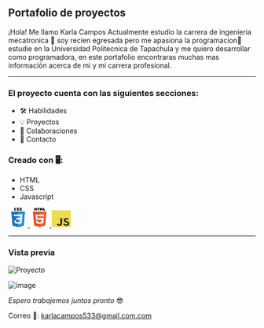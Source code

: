 ## Portafolio de proyectos
¡Hola! Me llamo Karla Campos Actualmente estudio la carrera de ingenieria mecatronica 🤖 
soy recien egresada pero me apasiona la programacion🤝
estudie en la Universidad Politecnica de Tapachula y me 
quiero desarrollar como programadora, en este portafolio
encontraras muchas mas información acerca de mi y mi carrera
profesional.
_________________
### El proyecto cuenta con las siguientes secciones:

- 🛠️ Habilidades 
- 💡 Proyectos 
- 👤 Colaboraciones 
- 📧 Contacto 

### Creado con 🖥️:
- HTML
- CSS
- Javascript

<a href="https://www.w3schools.com/css/" target="_blank"> <img src="https://raw.githubusercontent.com/devicons/devicon/master/icons/css3/css3-original-wordmark.svg" alt="css3" width="40" height="40"/> </a>
    <a href="https://www.w3.org/html/" target="_blank"> <img src="https://raw.githubusercontent.com/devicons/devicon/master/icons/html5/html5-original-wordmark.svg" alt="html5" width="40" height="40"/> </a>
    <a href="https://developer.mozilla.org/en-US/docs/Web/JavaScript" target="_blank"> <img src="https://raw.githubusercontent.com/devicons/devicon/master/icons/javascript/javascript-original.svg" alt="javascript" width="40" height="35"/> </a>

___________
### Vista previa
<!-- Poner imagenes proyecto cuando este listo -->
![Proyecto](https://imgur.com/a/bmSRs2r)

![image](https://github.com/user-attachments/assets/f9754564-8f83-4896-be33-e2e601bf3a63)


*Espero trabajemos juntos pronto* 😎
<!-- Para poner links [] -->
Correo 📧:
[karlacampos533@gmail.com.com](mailto:karlacampos533@gmail.com)
